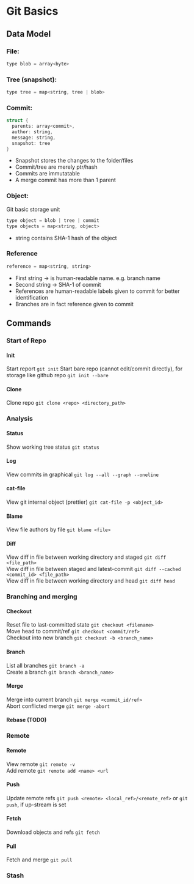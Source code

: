 # Git Basics
## Data Model
### File: 
```c
type blob = array<byte>
```

### Tree (snapshot): 
```c
type tree = map<string, tree | blob>
```

### Commit: 
```c
struct {
  parents: array<commit>,
  author: string,
  message: string,
  snapshot: tree
}
```
* Snapshot stores the changes to the folder/files
* Commit/tree are merely ptr/hash
* Commits are immutatable
* A merge commit has more than 1 parent

### Object:
Git basic storage unit
```c
type object = blob | tree | commit
type objects = map<string, object>
```
* string contains SHA-1 hash of the object

### Reference
```c
reference = map<string, string>
```
* First string -> is human-readable name. e.g. branch name
* Second string -> SHA-1 of commit
* References are human-readable labels given to commit for better identification
* Branches are in fact reference given to commit

## Commands
### Start of Repo
#### Init
Start report `git init`
Start bare repo (cannot edit/commit directly), for storage like github repo `git init --bare`

#### Clone
Clone repo `git clone <repo> <directory_path>`

### Analysis
#### Status
Show working tree status `git status`

#### Log
View commits in graphical `git log --all --graph --oneline`

#### cat-file
View git internal object (prettier) `git cat-file -p <object_id>`

#### Blame
View file authors by file `git blame <file>`

#### Diff
View diff in file between working directory and staged `git diff <file_path>`\
View diff in file between staged and latest-commit `git diff --cached <commit_id> <file_path>`\
View diff in file between working directory and head `git diff head`

### Branching and merging
#### Checkout
Reset file to last-committed state `git checkout <filename>`\
Move head to commit/ref `git checkout <commit/ref>`\
Checkout into new branch `git checkout -b <branch_name>`

#### Branch
List all branches `git branch -a`\
Create a branch `git branch <branch_name>`

#### Merge
Merge into current branch `git merge <commit_id/ref>`\
Abort conflicted merge `git merge -abort`

#### Rebase (TODO)

### Remote
#### Remote
View remote `git remote -v`\
Add remote `git remote add <name> <url`

#### Push
Update remote refs `git push <remote> <local_ref>/<remote_ref>` or `git push`, if up-stream is set

#### Fetch
Download objects and refs `git fetch`

#### Pull
Fetch and merge `git pull`

### Stash
